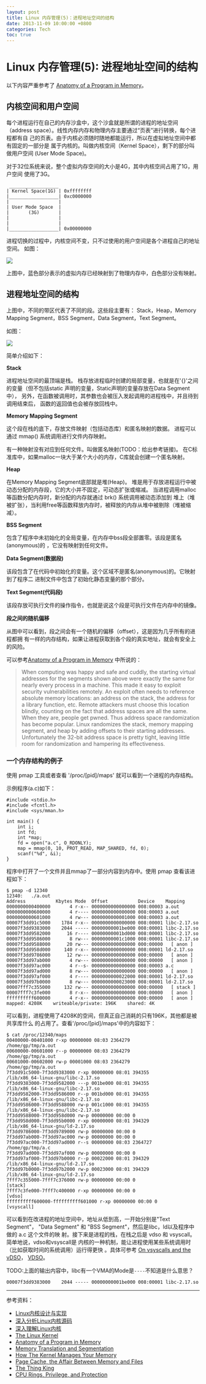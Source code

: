 ```yaml
---
layout: post
title: Linux 内存管理(5)：进程地址空间的结构
date: 2013-11-09 10:00:00 +0800
categories: Tech
toc: true
---
```


# Linux 内存管理(5): 进程地址空间的结构

以下内容严重参考了
[Anatomy of a Program in Memory](http://duartes.org/gustavo/blog/post/anatomy-of-a-program-in-memory)。

## 内核空间和用户空间

每个进程运行在自己的内存沙盒中，这个沙盒就是所谓的进程的地址空间
（address space）。线性内存内存和物理内存主要通过“页表”进行转换，每个进程都有自
己的页表。由于内核必须随时随地都能运行，所以在虚拟地址空间中都有固定的一部分是
属于内核的。叫做内核空间（Kernel Space），剩下的部分叫做用户空间
(User Mode Space)。

对于32位系统来说，整个虚拟内存空间的大小是4G，其中内核空间占用了1G，用户空间
使用了3G。

     __________________
    | Kernel Space(1G) | 0xffffffff
    |__________________| 0xc0000000
    |                  |
    | User Mode Space  |
    |       (3G)       |
    |                  |
    |                  |
    |__________________| 0x00000000


进程切换的过程中，内核空间不变，只不过使用的用户空间是各个进程自己的地址空间。
如图：

![](img/virtualMemoryInProcessSwitch.png)

上图中，蓝色部分表示的虚拟内存已经映射到了物理内存中，白色部分没有映射。

## 进程地址空间的结构

上图中，不同的带区代表了不同的段。这些段主要有：
Stack，Heap，Memory Mapping Segment，BSS Segment，Data Segment，Text Segment。

如图：

![](img/linuxFlexibleAddressSpaceLayout.png)

简单介绍如下：

**Stack**

进程地址空间的最顶端是栈。
栈存放进程临时创建的局部变量，也就是在'{}'之间的变量（但不包括static
声明的变量，Static声明的变量存放在Data Segment中），
另外，在函数被调用时，其参数也会被压入发起调用的进程栈中，并且待到调用结束后，
函数的返回值也会被存放回栈中。

**Memory Mapping Segment**

这个段在栈的底下，存放文件映射（包括动态库）和匿名映射的数据。
进程可以通过 mmap() 系统调用进行文件内存映射。

有一种映射没有对应到任何文件。叫做匿名映射(TODO：给出参考链接)。
在C标准库中，如果malloc一块大于某个大小的内存，C库就会创建一个匿名映射。

**Heap**

在Memory Mapping Segment底部就是堆(Heap)。
堆是用于存放进程运行中被动态分配的内存段，它的大小并不固定，可动态扩张或缩减。
当进程调用malloc等函数分配内存时，新分配的内存就通过 brk() 系统调用被动态添加到
堆上（堆被扩张），当利用free等函数释放内存时，被释放的内存从堆中被剔除（堆被缩
减）。

**BSS Segment**

包含了程序中未初始化的全局变量，在内存中bss段全部置零。该段是匿名(anonymous)的
，它没有映射到任何文件。

**Data Segment(数据段)**

该段包含了在代码中初始化的变量。这个区域不是匿名(anonymous)的。它映射到了程序二
进制文件中包含了初始化静态变量的那个部分。

**Text Segment(代码段)**

该段存放可执行文件的操作指令，也就是说这个段是可执行文件在内存中的镜像。

**段之间的随机偏移**

从图中可以看到，段之间会有一个随机的偏移（offset），这是因为几乎所有的进程都拥
有一样的内存结构，如果让进程获取到各个段的真实地址，就会有安全上的风险。

可以参考[Anatomy of a Program in Memory](http://duartes.org/gustavo/blog/post/anatomy-of-a-program-in-memory)
中所说的：

> When computing was happy and safe and cuddly, the starting virtual addresses
> for the segments shown above were exactly the same for nearly every process in
> a machine. This made it easy to exploit security vulnerabilities remotely. An
> exploit often needs to reference absolute memory locations: an address on the
> stack, the address for a library function, etc. Remote attackers must choose
> this location blindly, counting on the fact that address spaces are all the
> same. When they are, people get pwned. Thus address space randomization has
> become popular. Linux randomizes the stack, memory mapping segment, and heap
> by adding offsets to their starting addresses. Unfortunately the 32-bit
> address space is pretty tight, leaving little room for randomization and
> hampering its effectiveness.


### 一个内存结构的例子

使用 pmap 工具或者查看 '/proc/[pid]/maps' 就可以看到一个进程的内存结构。

示例程序(a.c)如下：

    #include <stdio.h>
    #include <fcntl.h>
    #include <sys/mman.h>

    int main() {
        int i;
        int fd;
        int *map;
        fd = open("a.c", O_RDONLY);
        map = mmap(0, 10, PROT_READ, MAP_SHARED, fd, 0);
        scanf("%d", &i);
    }

程序中打开了一个文件并且mmap了一部分内容到内存中。使用 pmap 查看该进程如下：

    $ pmap -d 12340
    12340:   ./a.out
    Address           Kbytes Mode  Offset           Device    Mapping
    0000000000400000       4 r-x-- 0000000000000000 008:00003 a.out
    0000000000600000       4 r---- 0000000000000000 008:00003 a.out
    0000000000601000       4 rw--- 0000000000001000 008:00003 a.out
    00007f3dd91c5000    1784 r-x-- 0000000000000000 008:00001 libc-2.17.so
    00007f3dd9383000    2044 ----- 00000000001be000 008:00001 libc-2.17.so
    00007f3dd9582000      16 r---- 00000000001bd000 008:00001 libc-2.17.so
    00007f3dd9586000       8 rw--- 00000000001c1000 008:00001 libc-2.17.so
    00007f3dd9588000      20 rw--- 0000000000000000 000:00000   [ anon ]
    00007f3dd958d000     140 r-x-- 0000000000000000 008:00001 ld-2.17.so
    00007f3dd9786000      12 rw--- 0000000000000000 000:00000   [ anon ]
    00007f3dd97ab000       4 rw--- 0000000000000000 000:00000   [ anon ]
    00007f3dd97ac000       4 r--s- 0000000000000000 008:00003 a.c
    00007f3dd97ad000       8 rw--- 0000000000000000 000:00000   [ anon ]
    00007f3dd97af000       4 r---- 0000000000022000 008:00001 ld-2.17.so
    00007f3dd97b0000       8 rw--- 0000000000023000 008:00001 ld-2.17.so
    00007fff7c355000     132 rw--- 0000000000000000 000:00000   [ stack ]
    00007fff7c3fe000       8 r-x-- 0000000000000000 000:00000   [ anon ]
    ffffffffff600000       4 r-x-- 0000000000000000 000:00000   [ anon ]
    mapped: 4208K    writeable/private: 196K    shared: 4K

可以看到，进程使用了4208K的空间，但真正自己消耗的只有196K，其他都是被共享库什么
的占用了。查看'/proc/[pid]/maps'中的内容如下：

    $ cat /proc/12340/maps
    00400000-00401000 r-xp 00000000 08:03 2364279                            /home/gp/tmp/a.out
    00600000-00601000 r--p 00000000 08:03 2364279                            /home/gp/tmp/a.out
    00601000-00602000 rw-p 00001000 08:03 2364279                            /home/gp/tmp/a.out
    7f3dd91c5000-7f3dd9383000 r-xp 00000000 08:01 394355                     /lib/x86_64-linux-gnu/libc-2.17.so
    7f3dd9383000-7f3dd9582000 ---p 001be000 08:01 394355                     /lib/x86_64-linux-gnu/libc-2.17.so
    7f3dd9582000-7f3dd9586000 r--p 001bd000 08:01 394355                     /lib/x86_64-linux-gnu/libc-2.17.so
    7f3dd9586000-7f3dd9588000 rw-p 001c1000 08:01 394355                     /lib/x86_64-linux-gnu/libc-2.17.so
    7f3dd9588000-7f3dd958d000 rw-p 00000000 00:00 0
    7f3dd958d000-7f3dd95b0000 r-xp 00000000 08:01 394329                     /lib/x86_64-linux-gnu/ld-2.17.so
    7f3dd9786000-7f3dd9789000 rw-p 00000000 00:00 0
    7f3dd97ab000-7f3dd97ac000 rw-p 00000000 00:00 0
    7f3dd97ac000-7f3dd97ad000 r--s 00000000 08:03 2364727                    /home/gp/tmp/a.c
    7f3dd97ad000-7f3dd97af000 rw-p 00000000 00:00 0
    7f3dd97af000-7f3dd97b0000 r--p 00022000 08:01 394329                     /lib/x86_64-linux-gnu/ld-2.17.so
    7f3dd97b0000-7f3dd97b2000 rw-p 00023000 08:01 394329                     /lib/x86_64-linux-gnu/ld-2.17.so
    7fff7c355000-7fff7c376000 rw-p 00000000 00:00 0                          [stack]
    7fff7c3fe000-7fff7c400000 r-xp 00000000 00:00 0                          [vdso]
    ffffffffff600000-ffffffffff601000 r-xp 00000000 00:00 0                  [vsyscall]

可以看到在改进程的地址空间中，地址从低到高，一开始分别是"Text Segment"，
"Data Segment" 和 "BSS Segment"，然后是libc，ld以及程序中做的 a.c 这个文件的映
射。接下来是进程的栈，在栈之后是 vdso 和 vsyscall。简单地说，vdso和vsyscall是
内核的一种机制，能让进程使用某些系统调用时（比如获取时间的系统调用）运行得更快
。具体可参考
[On vsyscalls and the vDSO](http://lwn.net/Articles/446528/)，
[VDSO](http://blog.csdn.net/wlp600/article/details/6886162)。

TODO:上面的输出内容中，libc有一个VMA的Mode是`----`不知道是什么意思？

    00007f3dd9383000    2044 ----- 00000000001be000 008:00001 libc-2.17.so

----

参考资料：

* [Linux内核设计与实现](http://book.douban.com/subject/6097773/)
* [深入分析Linux内核源码](http://oss.org.cn/kernel-book/ch06/6.3.1.htm)
* [深入理解Linux内核](http://book.douban.com/subject/2287506/)
* [The Linux Kernel](http://www.win.tue.nl/~aeb/linux/lk/lk.html)
* [Anatomy of a Program in Memory](http://duartes.org/gustavo/blog/post/anatomy-of-a-program-in-memory)
* [Memory Translation and Segmentation](http://duartes.org/gustavo/blog/post/memory-translation-and-segmentation)
* [How The Kernel Manages Your Memory](http://duartes.org/gustavo/blog/post/how-the-kernel-manages-your-memory)
* [Page Cache, the Affair Between Memory and Files](http://duartes.org/gustavo/blog/category/linux)
* [The Thing King](http://duartes.org/gustavo/blog/post/the-thing-king)
* [CPU Rings, Privilege, and Protection](http://duartes.org/gustavo/blog/post/cpu-rings-privilege-and-protection)

